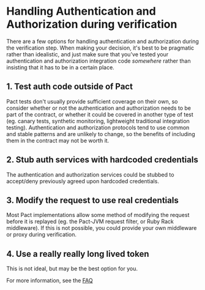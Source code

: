 # Handling Authentication and Authorization during verification

There are a few options for handling authentication and authorization during the verification step. When making your decision, it's best to be pragmatic rather than idealistic, and just make sure that you've tested your authentication and authorization integration code *somewhere* rather than insisting that it has to be in a certain place.

## 1. Test auth code outside of Pact

Pact tests don't usually provide sufficient coverage on their own, so consider whether or not the authentication and authorization needs to be part of the contract, or whether it could be covered in another type of test (eg. canary tests, synthetic monitoring, lightweight traditional integration testing). Authentication and authorization protocols tend to use common and stable patterns and are unlikely to change, so the benefits of including them in the contract may not be worth it.

## 2. Stub auth services with hardcoded credentials

The authentication and authorization services could be stubbed to accept/deny previously agreed upon hardcoded credentials.

## 3. Modify the request to use real credentials

Most Pact implementations allow some method of modifying the request before it is replayed (eg. the Pact-JVM request filter, or Ruby Rack middleware). If this is not possible, you could provide your own middleware or proxy during verification.

## 4. Use a really really long lived token

This is not ideal, but may be the best option for you.

For more information, see the [FAQ](/faq#how-do-i-test-oauth-or-other-security-headers)
